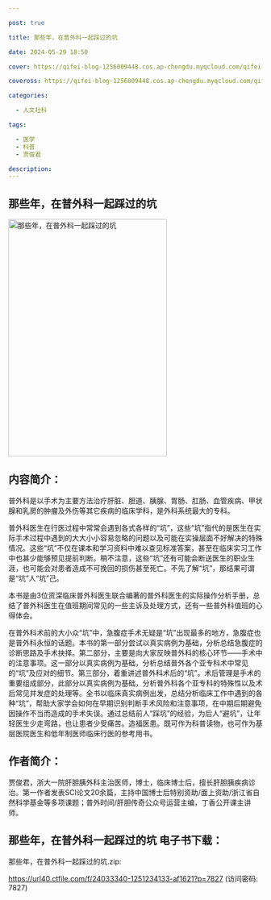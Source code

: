 ```yaml
---

post: true

title: 那些年，在普外科一起踩过的坑

date: 2024-05-29 18:50

cover: https://qifei-blog-1256009448.cos.ap-chengdu.myqcloud.com/qifei-blog/6523bc4ac458853aef50e252.jpg

coveross: https://qifei-blog-1256009448.cos.ap-chengdu.myqcloud.com/qifei-blog/6523bc4ac458853aef50e252.jpg

categories:

  - 人文社科

tags:

  - 医学
  - 科普
  - 贾俊君

description:
---
```


## 那些年，在普外科一起踩过的坑
<img alt="那些年，在普外科一起踩过的坑 " class="aligncenter loading" data-was-processed="true" decoding="async" fetchpriority="high" height="471" src="https://qifei-blog-1256009448.cos.ap-chengdu.myqcloud.com/qifei-blog/6523bc4ac458853aef50e252.jpg " style="cursor: zoom-in;" width="314"/>

## 内容简介：

普外科是以手术为主要方法治疗肝脏、胆道、胰腺、胃肠、肛肠、血管疾病、甲状腺和乳房的肿瘤及外伤等其它疾病的临床学科，是外科系统最大的专科。

普外科医生在行医过程中常常会遇到各式各样的“坑”，这些“坑”指代的是医生在实际手术过程中遇到的大大小小容易忽略的问题以及可能在实操层面不好解决的特殊情况。这些“坑”不仅在课本和学习资料中难以查见标准答案，甚至在临床实习工作中也甚少能够预见提前判断。稍不注意，这些“坑”还有可能会断送医生的职业生涯，也可能会对患者造成不可挽回的损伤甚至死亡。不先了解“坑”，那结果可谓是“坑”人“坑”己。

本书是由3位资深临床普外科医生联合编著的普外科医生的实际操作分析手册，总结了普外科医生在值班期间常见的一些主诉及处理方式，还有一些普外科值班的心得体会。

在普外科术前的大小众“坑”中，急腹症手术无疑是“坑”出现最多的地方，急腹症也是普外科永恒的话题。本书的第一部分尝试以真实病例为基础，分析总结急腹症的诊断思路及手术抉择。第二部分，主要是向大家反映普外科的核心环节——手术中的注意事项。这一部分以真实病例为基础，分析总结普外各个亚专科术中常见的“坑”及应对的细节。第三部分，着重讲述普外科术后的“坑”。术后管理是手术的重要组成部分，此部分以真实病例为基础，分析普外科各个亚专科的特殊性以及术后常见并发症的处理等。全书以临床真实病例出发，总结分析临床工作中遇到的各种“坑”，帮助大家学会如何在早期识别判断手术风险和注意事项，在中期后期避免因操作不当而造成的手术失误。通过总结前人“踩坑”的经验，为后人“避坑”，让年轻医生少走弯路，也让患者少受痛苦。造福医患。既可作为科普读物，也可作为基层医院医生和低年制医师临床行医的参考用书。

## 作者简介：

贾俊君，浙大一院肝胆胰外科主治医师，博士，临床博士后，擅长肝胆胰疾病诊治。第一作者发表SCI论文20余篇，主持中国博士后特别资助/面上资助/浙江省自然科学基金等多项课题；普外时间/肝胆传奇公众号运营主编，丁香公开课主讲师。

## 那些年，在普外科一起踩过的坑 电子书下载：

那些年，在普外科一起踩过的坑.zip: 

https://url40.ctfile.com/f/24033340-1251234133-af1621?p=7827 (访问密码: 7827)
